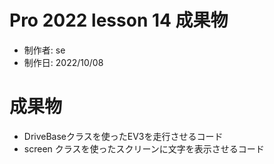 # Pro 2022 lesson 14 成果物

- 制作者: se
- 制作日: 2022/10/08

# 成果物

- DriveBaseクラスを使ったEV3を走行させるコード
- screen クラスを使ったスクリーンに文字を表示させるコード
